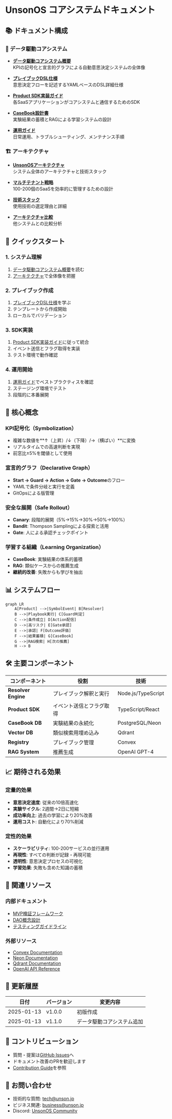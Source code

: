 # UnsonOS コアシステムドキュメント

## 📚 ドキュメント構成

### 🎯 データ駆動コアシステム
- **[データ駆動コアシステム概要](./data-driven-core.md)**  
  KPIの記号化と宣言的グラフによる自動意思決定システムの全体像

- **[プレイブックDSL仕様](./playbook-dsl-spec.md)**  
  意思決定フローを記述するYAMLベースのDSL詳細仕様

- **[Product SDK実装ガイド](./product-sdk-guide.md)**  
  各SaaSアプリケーションがコアシステムと通信するためのSDK

- **[CaseBook設計書](./casebook-design.md)**  
  実験結果の蓄積とRAGによる学習システムの設計

- **[運用ガイド](./operation-guide.md)**  
  日常運用、トラブルシューティング、メンテナンス手順

### 🏗️ アーキテクチャ
- **[UnsonOSアーキテクチャ](./architecture/unson-os-architecture.md)**  
  システム全体のアーキテクチャと技術スタック

- **[マルチテナント戦略](./architecture/multi-tenant-strategy.md)**  
  100-200個のSaaSを効率的に管理するための設計

- **[技術スタック](./architecture/technology-stack.md)**  
  使用技術の選定理由と詳細

- **[アーキテクチャ比較](./architecture/architecture-comparison.md)**  
  他システムとの比較分析

## 🚀 クイックスタート

### 1. システム理解
1. [データ駆動コアシステム概要](./data-driven-core.md)を読む
2. [アーキテクチャ](./architecture/unson-os-architecture.md)で全体像を把握

### 2. プレイブック作成
1. [プレイブックDSL仕様](./playbook-dsl-spec.md)を学ぶ
2. テンプレートから作成開始
3. ローカルでバリデーション

### 3. SDK実装
1. [Product SDK実装ガイド](./product-sdk-guide.md)に従って統合
2. イベント送信とフラグ取得を実装
3. テスト環境で動作確認

### 4. 運用開始
1. [運用ガイド](./operation-guide.md)でベストプラクティスを確認
2. ステージング環境でテスト
3. 段階的に本番展開

## 🔑 核心概念

### KPI記号化（Symbolization）
- 複雑な数値を**↑（上昇）/↓（下降）/→（横ばい）**に変換
- リアルタイムでの高速判断を実現
- 前窓比±5%を閾値として使用

### 宣言的グラフ（Declarative Graph）
- **Start → Guard → Action → Gate → Outcome**のフロー
- YAMLで条件分岐と実行を定義
- GitOpsによる版管理

### 安全な展開（Safe Rollout）
- **Canary**: 段階的展開（5%→15%→30%→50%→100%）
- **Bandit**: Thompson Samplingによる探索と活用
- **Gate**: 人による承認チェックポイント

### 学習する組織（Learning Organization）
- **CaseBook**: 実験結果の体系的蓄積
- **RAG**: 類似ケースからの推薦生成
- **継続的改善**: 失敗からも学びを抽出

## 📊 システムフロー

```mermaid
graph LR
    A[Product] -->|SymbolEvent| B[Resolver]
    B -->|Playbook実行| C[Guard判定]
    C -->|条件成立| D[Action配信]
    D -->|高リスク| E[Gate承認]
    E -->|承認| F[Outcome評価]
    F -->|結果蓄積| G[CaseBook]
    G -->|RAG検索| H[次の推薦]
    H --> B
```

## 🛠️ 主要コンポーネント

| コンポーネント | 役割 | 技術 |
|--------------|------|------|
| **Resolver Engine** | プレイブック解釈と実行 | Node.js/TypeScript |
| **Product SDK** | イベント送信とフラグ取得 | TypeScript/React |
| **CaseBook DB** | 実験結果の永続化 | PostgreSQL/Neon |
| **Vector DB** | 類似検索用埋め込み | Qdrant |
| **Registry** | プレイブック管理 | Convex |
| **RAG System** | 推薦生成 | OpenAI GPT-4 |

## 📈 期待される効果

### 定量的効果
- **意思決定速度**: 従来の10倍高速化
- **実験サイクル**: 2週間→2日に短縮
- **成功率向上**: 過去の学習により20%改善
- **運用コスト**: 自動化により70%削減

### 定性的効果
- **スケーラビリティ**: 100-200サービスの並行運用
- **再現性**: すべての判断が記録・再現可能
- **透明性**: 意思決定プロセスの可視化
- **学習効果**: 失敗も含めた知識の蓄積

## 🔗 関連リソース

### 内部ドキュメント
- [MVP検証フレームワーク](../../business-strategy/mvp-validation-framework.md)
- [DAO概念設計](../../business-strategy/dao-concept-design.md)
- [テスティングガイドライン](../../testing/testing-guidelines.md)

### 外部リソース
- [Convex Documentation](https://docs.convex.dev/)
- [Neon Documentation](https://neon.tech/docs)
- [Qdrant Documentation](https://qdrant.tech/documentation/)
- [OpenAI API Reference](https://platform.openai.com/docs)

## 📝 更新履歴

| 日付 | バージョン | 変更内容 |
|------|-----------|---------|
| 2025-01-13 | v1.0.0 | 初版作成 |
| 2025-01-13 | v1.1.0 | データ駆動コアシステム追加 |

## 🤝 コントリビューション

- 質問・提案は[GitHub Issues](https://github.com/unsonos/unson_os/issues)へ
- ドキュメント改善のPRを歓迎します
- [Contribution Guide](../../for-community/contribution-guide/)を参照

## 📧 お問い合わせ

- 技術的な質問: tech@unson.jp
- ビジネス関連: business@unson.jp
- Discord: [UnsonOS Community](https://discord.gg/unsonos)